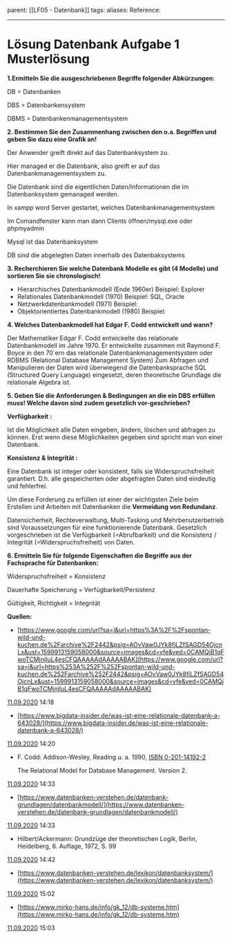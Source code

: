 parent: [[LF05 - Datenbank]]
tags:
aliases: 
Reference:

---
# Lösung Datenbank Aufgabe 1 Musterlösung

**1.Ermitteln Sie die ausgeschriebenen Begriffe folgender Abkürzungen:**

DB = Datenbanken

DBS = Datenbankensystem

DBMS = Datenbankenmanagementsystem

**2. Bestimmen Sie den Zusammenhang zwischen den o.a. Begriffen und geben Sie dazu eine Grafik an!**

Der Anwender greift direkt auf das Datenbanksystem zu.

Hier managed er die Datenbank, also greift er auf das Datenbankmanagementsystem zu.

Die Datenbank sind die eigentlichen Daten/Informationen die im Datenbanksystem gemanaged werden.

In xampp word Server gestartet, welches Datenbankmanagementsystem

Im Comandfenster kann man dann Clients öffnen/mysql.exe oder phpmyadmin

Mysql ist das Datenbanksystem

DB sind die abgelegten Daten innerhalb des Datenbaksystems

**3. Recherchieren Sie welche Datenbank Modelle es gibt (4 Modelle) und sortieren Sie sie chronologisch!**

- Hierarchisches Datenbankmodell (Ende 1960er) Beispiel: Explorer
- Relationales Datenbankmodell (1970) Beispiel: SQL, Oracle
- Netzwerkdatenbankmodell (1971) Beispiel:
- Objektorientiertes Datenbankmodell (1980) Beispiel:

**4. Welches Datenbankmodell hat Edgar F. Codd entwickelt und wann?**

Der Mathematiker Edgar F. Codd entwickelte das relationale Datenbankmodell im Jahre 1970. Er entwickelte zusammen mit Raymond F. Boyce in den 70´ern das relationale Datenbankmanagementsystem oder RDBMS (Relational Database Management System) Zum Abfragen und Manipulieren der Daten wird überwiegend die Datenbanksprache SQL (Structured Query Language) eingesetzt, deren theoretische Grundlage die relationale Algebra ist.

**5. Geben Sie die Anforderungen & Bedingungen an die ein DBS erfüllen muss! Welche davon sind zudem gesetzlich vor-geschrieben?**

**Verfügbarkeit :**

Ist die Möglichkeit alle Daten eingeben, ändern, löschen und abfragen zu können. Erst wenn diese Möglichkeiten gegeben sind spricht man von einer Datenbank.

**Konsistenz & Integrität :** 

Eine Datenbank ist integer oder konsistent, falls sie Widerspruchsfreiheit garantiert. D.h. alle gespeicherten oder abgefragten Daten sind eindeutig und fehlerfrei.

Um diese Forderung zu erfüllen ist einer der wichtigsten Ziele beim Erstellen und Arbeiten mit Datenbanken die **Vermeidung von Redundanz**.

Datensicherheit, Rechteverwaltung, Multi-Tasking und Mehrbenutzerbetrieb sind Voraussetzungen für eine funktionierende Datenbank. Gesetzlich vorgeschrieben ist die Verfügbarkeit (=Abrufbarkeit) und die Konsistenz / Integrität (=Widerspruchsfreiheit) von Daten.

**6. Ermitteln Sie für folgende Eigenschaften die Begriffe aus der Fachsprache für Datenbanken:**

Widerspruchsfreiheit = Konsistenz

Dauerhafte Speicherung = Verfügbarkeit/Persistenz

Gültigkeit, Richtigkeit = Integrität

**Quellen:**

- [https://www.google.com/url?sa=i&url=https%3A%2F%2Fspontan-wild-und-kuchen.de%2Farchive%2F2442&psig=AOvVaw0JYk8fiLZfSAGD54OjcnLx&ust=1599913159058000&source=images&cd=vfe&ved=0CAMQjB1qFwoTCMjnjIuL4esCFQAAAAAdAAAAABAK](https://www.google.com/url?sa=i&url=https%253A%252F%252Fspontan-wild-und-kuchen.de%252Farchive%252F2442&psig=AOvVaw0JYk8fiLZfSAGD54OjcnLx&ust=1599913159058000&source=images&cd=vfe&ved=0CAMQjB1qFwoTCMjnjIuL4esCFQAAAAAdAAAAABAK)

[11.09.2020](http://11.09.2020/) 14:18

- [https://www.bigdata-insider.de/was-ist-eine-relationale-datenbank-a-643028/](https://www.bigdata-insider.de/was-ist-eine-relationale-datenbank-a-643028/)

[11.09.2020](http://11.09.2020/) 14:20

- F. Codd:  Addison-Wesley, Reading u. a. 1990, [ISBN 0-201-14192-2](https://de.wikipedia.org/wiki/Spezial:ISBN-Suche/0201141922)

    The Relational Model for Database Management. Version 2.

[11.09.2020](http://11.09.2020/) 14:33

- [https://www.datenbanken-verstehen.de/datenbank-grundlagen/datenbankmodell/](https://www.datenbanken-verstehen.de/datenbank-grundlagen/datenbankmodell/)

[11.09.2020](http://11.09.2020/) 14:33

- Hilbert/Ackermann: Grundzüge der theoretischen Logik, Berlin, Heidelberg, 6. Auflage, 1972, S. 99

[11.09.2020](http://11.09.2020/) 14:42

- [https://www.datenbanken-verstehen.de/lexikon/datenbanksystem/](https://www.datenbanken-verstehen.de/lexikon/datenbanksystem/)

[11.09.2020](http://11.09.2020/) 15:02

- [https://www.mirko-hans.de/info/gk_12/db-systeme.htm](https://www.mirko-hans.de/info/gk_12/db-systeme.htm)

[11.09.2020](http://11.09.2020/) 15:03